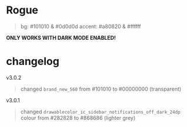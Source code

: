 # **Rogue**

> bg: #101010 & #0d0d0d
> accent: #a80820 & #ffffff

**ONLY WORKS WITH DARK MODE ENABLED!**


# **changelog**

v3.0.2
> changed `brand_new_560` from #101010 to #00000000 (transparent)

v3.0.1
> changed `drawablecolor_ic_sidebar_notifications_off_dark_24dp` colour from #282828 to #868686 (lighter grey)
